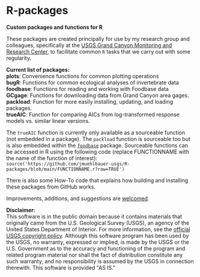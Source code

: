 # R-packages
**Custom packages and functions for R**

These packages are created principally for use by my research group and colleagues, specifically at the [USGS Grand Canyon Monitoring and Research Center](https://www.usgs.gov/centers/sbsc/about/gcmrc), to facilitate common `R` tasks that we carry out with some regularity.  
  
__Current list of packages:__  
__plots__: Convenience functions for common plotting operations  
__bugR__: Functions for common ecological analyses of invertebrate data  
__foodbase__: Functions for reading and working with Foodbase data  
__GCgage__: Functions for downloading data from Grand Canyon area gages.   
__packload__: Function for more easily installing, updating, and loading packages.   
__trueAIC__: Function for comparing AICs from log-transformed response models vs. similar linear versions.   

The `trueAIC` function is currently only available as a sourceable function (not embedded in a package). The `packload` function is sourceable too but is also embedded within the [`foodbase`](https://github.com/jmuehlbauer-usgs/R-packages/tree/main/foodbase) package. Sourceable functions can be accessed in R using the following code (replace FUNCTIONNAME with the name of the function of interest):
`source('https://github.com/jmuehlbauer-usgs/R-packages/blob/main/FUNCTIONNAME.r?raw=TRUE')`

There is also some How-To code that explains how building and installing these packages from GitHub works.  

Improvements, additions, and suggestions are [welcomed](mailto:jdmuehlbauer@alaska.edu).  

__Disclaimer:__  
This software is in the public domain because it contains materials that originally came from the U.S. Geological Survey (USGS), an agency of the United States Department of Interior. For more information, see the [official USGS copyright policy](https://www.usgs.gov/information-policies-and-instructions/copyrights-and-credits). Although this software program has been used by the USGS, no warranty, expressed or implied, is made by the USGS or the U.S. Government as to the accuracy and functioning of the program and related program material nor shall the fact of distribution constitute any such warranty, and no responsibility is assumed by the USGS in connection therewith. This software is provided "AS IS."